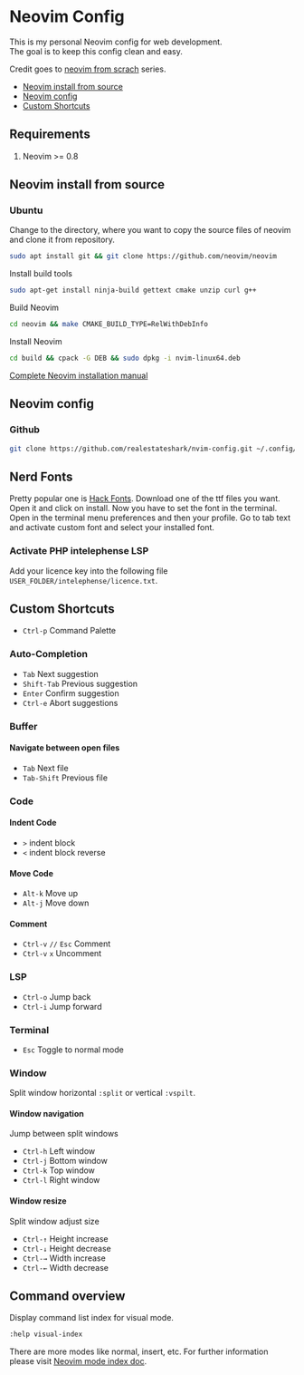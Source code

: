 # Neovim Config
This is my personal Neovim config for web development.\
The goal is to keep this config clean and easy.

Credit goes to [neovim from scrach](https://www.youtube.com/watch?v=ctH-a-1eUME&list=PLhoH5vyxr6Qq41NFL4GvhFp-WLd5xzIzZ) series.

- [Neovim install from source](#neovim-install-from-source) 
- [Neovim config](#neovim-config)
- [Custom Shortcuts](#custom-shortcuts)

## Requirements
1. Neovim >= 0.8

## Neovim install from source
### Ubuntu
Change to the directory, where you want to copy the source files of neovim and clone it from repository.
```sh
sudo apt install git && git clone https://github.com/neovim/neovim
```

Install build tools
```sh
sudo apt-get install ninja-build gettext cmake unzip curl g++
```

Build Neovim
```sh
cd neovim && make CMAKE_BUILD_TYPE=RelWithDebInfo
```

Install Neovim
```sh
cd build && cpack -G DEB && sudo dpkg -i nvim-linux64.deb
```
[Complete Neovim installation manual](https://github.com/neovim/neovim/wiki/Building-Neovim)

## Neovim config
### Github
```sh
git clone https://github.com/realestateshark/nvim-config.git ~/.config/nvim
```
## Nerd Fonts
Pretty popular one is [Hack Fonts](https://github.com/ryanoasis/nerd-fonts/tree/master/patched-fonts/Hack).
Download one of the ttf files you want.
Open it and click on install.
Now you have to set the font in the terminal.
Open in the terminal menu preferences and then your profile.
Go to tab text and activate custom font and select your installed font.

### Activate PHP intelephense LSP
Add your licence key into the following file `USER_FOLDER/intelephense/licence.txt`.

## Custom Shortcuts
- `Ctrl-p` Command Palette

### Auto-Completion
- `Tab` Next suggestion
- `Shift-Tab` Previous suggestion
- `Enter` Confirm suggestion
- `Ctrl-e` Abort suggestions

### Buffer
#### Navigate between open files
- `Tab` Next file
- `Tab-Shift` Previous file

### Code
#### Indent Code
- `>` indent block
- `<` indent block reverse
#### Move Code
- `Alt-k` Move up
- `Alt-j` Move down
#### Comment
- `Ctrl-v` `//` `Esc` Comment
- `Ctrl-v` `x` Uncomment
### LSP
- `Ctrl-o` Jump back
- `Ctrl-i` Jump forward
### Terminal
- `Esc` Toggle to normal mode

### Window
Split window horizontal `:split` or vertical `:vspilt`.
#### Window navigation
Jump between split windows
- `Ctrl-h` Left window
- `Ctrl-j` Bottom window
- `Ctrl-k` Top window
- `Ctrl-l` Right window
#### Window resize
Split window adjust size
- `Ctrl-↑` Height increase
- `Ctrl-↓` Height decrease
- `Ctrl-→` Width increase
- `Ctrl-←` Width decrease

## Command overview
Display command list index for visual mode.
```sh
:help visual-index
```
There are more modes like normal, insert, etc. For further information please visit [Neovim mode index doc](https://neovim.io/doc/user/vimindex.html).

